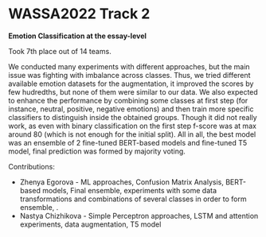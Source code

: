 # WASSA2022 Track 2

****Emotion Classification at the essay-level****

Took 7th place out of 14 teams.

We conducted many experiments with different approaches, but the main issue was fighting with imbalance across classes. Thus, we tried different available emotion datasets for the augmentation, it improved the scores by few hudredths, but none of them were similar to our data. We also expected to enhance the performance by combining some classes at first step (for instance, neutral, positive, negative emotions) and then train more specific classifiers to distinguish inside the obtained groups. Though it did not really work, as even with binary classification on the first step f-score was at max around 80 (which is not enough for the initial split).  All in all, the best model was an ensemble of 2 fine-tuned BERT-based models and fine-tuned T5 model, final prediction was formed by majority voting.

Contributions: 
- Zhenya Egorova - ML approaches, Confusion Matrix Analysis, BERT-based models, Final ensemble, experiments with some data transformations and combinations of several classes in order to form ensemble, .
- Nastya Chizhikova - Simple Perceptron approaches, LSTM and attention experiments, data augmentation, T5 model

